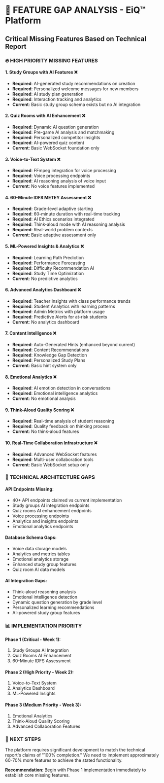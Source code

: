 # 🎯 FEATURE GAP ANALYSIS - EiQ™ Platform

## Critical Missing Features Based on Technical Report

### 🔥 **HIGH PRIORITY MISSING FEATURES**

#### 1. **Study Groups with AI Features** ❌
- **Required**: AI-generated study recommendations on creation
- **Required**: Personalized welcome messages for new members  
- **Required**: AI study plan generation
- **Required**: Interaction tracking and analytics
- **Current**: Basic study group schema exists but no AI integration

#### 2. **Quiz Rooms with AI Enhancement** ❌  
- **Required**: Dynamic AI question generation
- **Required**: Pre-game AI analysis and matchmaking
- **Required**: Personalized competitor insights
- **Required**: AI-powered quiz content
- **Current**: Basic WebSocket foundation only

#### 3. **Voice-to-Text System** ❌
- **Required**: FFmpeg integration for voice processing
- **Required**: Voice processing endpoints
- **Required**: AI reasoning analysis of voice input
- **Current**: No voice features implemented

#### 4. **60-Minute IDFS METEY Assessment** ❌
- **Required**: Grade-level adaptive starting
- **Required**: 60-minute duration with real-time tracking
- **Required**: AI Ethics scenarios integrated
- **Required**: Think-aloud mode with AI reasoning analysis
- **Required**: Real-world problem contexts
- **Current**: Basic adaptive assessment only

#### 5. **ML-Powered Insights & Analytics** ❌
- **Required**: Learning Path Prediction
- **Required**: Performance Forecasting
- **Required**: Difficulty Recommendation AI
- **Required**: Study Time Optimization
- **Current**: No predictive analytics

#### 6. **Advanced Analytics Dashboard** ❌
- **Required**: Teacher Insights with class performance trends
- **Required**: Student Analytics with learning patterns
- **Required**: Admin Metrics with platform usage
- **Required**: Predictive Alerts for at-risk students
- **Current**: No analytics dashboard

#### 7. **Content Intelligence** ❌
- **Required**: Auto-Generated Hints (enhanced beyond current)
- **Required**: Content Recommendations
- **Required**: Knowledge Gap Detection
- **Required**: Personalized Study Plans
- **Current**: Basic hint system only

#### 8. **Emotional Analytics** ❌
- **Required**: AI emotion detection in conversations
- **Required**: Emotional intelligence analytics
- **Current**: No emotional analysis

#### 9. **Think-Aloud Quality Scoring** ❌
- **Required**: Real-time analysis of student reasoning
- **Required**: Quality feedback on thinking process
- **Current**: No think-aloud features

#### 10. **Real-Time Collaboration Infrastructure** ❌
- **Required**: Advanced WebSocket features
- **Required**: Multi-user collaboration tools
- **Current**: Basic WebSocket setup only

### 🎯 **TECHNICAL ARCHITECTURE GAPS**

#### API Endpoints Missing:
- 40+ API endpoints claimed vs current implementation
- Study groups AI integration endpoints
- Quiz rooms AI enhancement endpoints  
- Voice processing endpoints
- Analytics and insights endpoints
- Emotional analytics endpoints

#### Database Schema Gaps:
- Voice data storage models
- Analytics and metrics tables
- Emotional analytics storage
- Enhanced study group features
- Quiz room AI data models

#### AI Integration Gaps:
- Think-aloud reasoning analysis
- Emotional intelligence detection
- Dynamic question generation by grade level
- Personalized learning recommendations
- AI-powered study group features

### 📊 **IMPLEMENTATION PRIORITY**

#### Phase 1 (Critical - Week 1):
1. Study Groups AI Integration
2. Quiz Rooms AI Enhancement
3. 60-Minute IDFS Assessment

#### Phase 2 (High Priority - Week 2):
1. Voice-to-Text System
2. Analytics Dashboard
3. ML-Powered Insights

#### Phase 3 (Medium Priority - Week 3):
1. Emotional Analytics
2. Think-Aloud Quality Scoring
3. Advanced Collaboration Features

### 🚀 **NEXT STEPS**

The platform requires significant development to match the technical report's claims of "100% completion." We need to implement approximately 60-70% more features to achieve the stated functionality.

**Recommendation**: Begin with Phase 1 implementation immediately to establish core missing features.